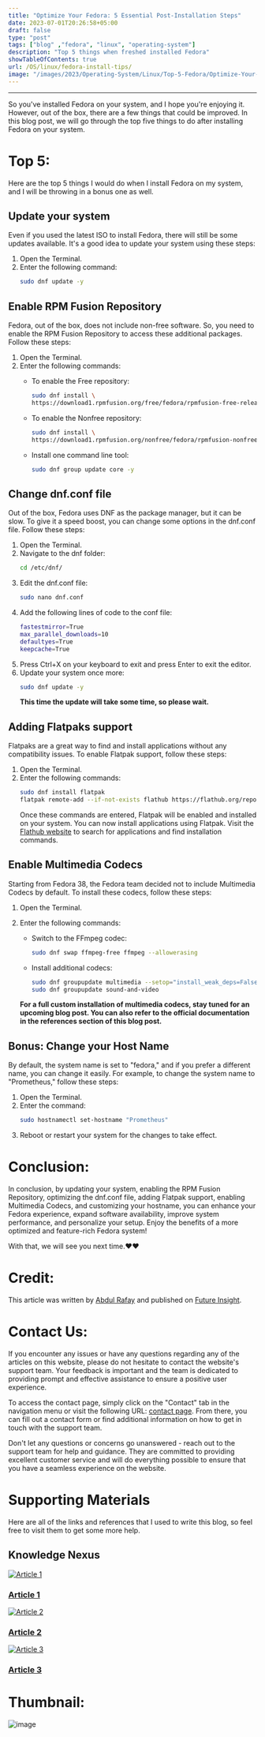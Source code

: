 ```yaml
---
title: "Optimize Your Fedora: 5 Essential Post-Installation Steps"
date: 2023-07-01T20:26:58+05:00
draft: false
type: "post"
tags: ["blog" ,"fedora", "linux", "operating-system"]
description: "Top 5 things when freshed installed Fedora"
showTableOfContents: true
url: /OS/linux/fedora-install-tips/
image: "/images/2023/Operating-System/Linux/Top-5-Fedora/Optimize-Your-Fedora-5-Essential-Post-Installation-Steps.png"
---
```


<link rel="stylesheet" href="/css/reference-content/reference-content.css">

-----------

So you've installed Fedora on your system, and I hope you're enjoying it. However, out of the box, there are a few things that could be improved. In this blog post, we will go through the top five things to do after installing Fedora on your system.

# Top 5:
Here are the top 5 things I would do when I install Fedora on my system, and I will be throwing in a bonus one as well.

## Update your system
Even if you used the latest ISO to install Fedora, there will still be some updates available. It's a good idea to update your system using these steps:

1. Open the Terminal.
2. Enter the following command:
   ```bash
   sudo dnf update -y 
   ```

## Enable RPM Fusion Repository
Fedora, out of the box, does not include non-free software. So, you need to enable the RPM Fusion Repository to access these additional packages. Follow these steps:

1. Open the Terminal.
2. Enter the following commands:
   - To enable the Free repository:
     ```bash
     sudo dnf install \
     https://download1.rpmfusion.org/free/fedora/rpmfusion-free-release-$(rpm -E %fedora).noarch.rpm
     ```

   - To enable the Nonfree repository:
     ```bash
     sudo dnf install \
     https://download1.rpmfusion.org/nonfree/fedora/rpmfusion-nonfree-release-$(rpm -E %fedora).noarch.rpm
     ```

   - Install one command line tool:
     ```bash
     sudo dnf group update core -y
     ```

##  Change dnf.conf file
Out of the box, Fedora uses DNF as the package manager, but it can be slow. To give it a speed boost, you can change some options in the dnf.conf file. Follow these steps:

1. Open the Terminal.
2. Navigate to the dnf folder:
   ```bash
   cd /etc/dnf/
   ```
3. Edit the dnf.conf file:
   ```bash
   sudo nano dnf.conf
   ```
4. Add the following lines of code to the conf file:
   ```bash
   fastestmirror=True
   max_parallel_downloads=10
   defaultyes=True
   keepcache=True
   ```
5. Press Ctrl+X on your keyboard to exit and press Enter to exit the editor.
6. Update your system once more:
   ```bash
   sudo dnf update -y 
   ```
   **This time the update will take some time, so please wait.**

##  Adding Flatpaks support
Flatpaks are a great way to find and install applications without any compatibility issues. To enable Flatpak support, follow these steps:

1. Open the Terminal.
2. Enter the following commands:
   ```bash
   sudo dnf install flatpak
   flatpak remote-add --if-not-exists flathub https://flathub.org/repo/flathub.flatpakrepo
   ```
   Once these commands are entered, Flatpak will be enabled and installed on your system. You can now install applications using Flatpak. Visit the [Flathub website](https://flathub.org/) to search for applications and find installation commands.

##  Enable Multimedia Codecs
Starting from Fedora 38, the Fedora team decided not to include Multimedia Codecs by default. To install these codecs, follow these steps:

1. Open the Terminal.
2. Enter the following commands:
   - Switch to the FFmpeg codec:
        ```bash
        sudo dnf swap ffmpeg-free ffmpeg --allowerasing
        ```
   - Install additional codecs:
     ```bash
     sudo dnf groupupdate multimedia --setop="install_weak_deps=False" --exclude=PackageKit-gstreamer-plugin
     sudo dnf groupupdate sound-and-video
     ```

   **For a full custom installation of multimedia codecs, stay tuned for an upcoming blog post. You can also refer to the official documentation in the references section of this blog post.**

## Bonus: Change your Host Name
By default, the system name is set to "fedora," and if you prefer a different name, you can change it easily. For example, to change the system name to "Prometheus," follow these steps:

1. Open the Terminal.
2. Enter the command:
   ```bash
   sudo hostnamectl set-hostname "Prometheus"
   ```
3. Reboot or restart your system for the changes to take effect.


# Conclusion:
In conclusion, by updating your system, enabling the RPM Fusion Repository, optimizing the dnf.conf file, adding Flatpak support, enabling Multimedia Codecs, and customizing your hostname, you can enhance your Fedora experience, expand software availability, improve system performance, and personalize your setup. Enjoy the benefits of a more optimized and feature-rich Fedora system!

With that, we will see you next time.❤️❤️

# Credit:
This article was written by [Abdul Rafay](https://future-insight.blog/author) and published on [Future Insight](https://future-insight.blog/).

# Contact Us: 
If you encounter any issues or have any questions regarding any of the articles on this website, please do not hesitate to contact the website's support team. Your feedback is important and the team is dedicated to providing prompt and effective assistance to ensure a positive user experience.

To access the contact page, simply click on the "Contact" tab in the navigation menu or visit the following URL: [contact page](https://future-insight.blog/contact). From there, you can fill out a contact form or find additional information on how to get in touch with the support team.

Don't let any questions or concerns go unanswered - reach out to the support team for help and guidance. They are committed to providing excellent customer service and will do everything possible to ensure that you have a seamless experience on the website.

# Supporting Materials
Here are all of the links and references that I used to write this blog, so feel free to visit them to get some more help.
## Knowledge Nexus
<div class="cards-container">
  <a class="card" href="https://flatpak.org/setup/Fedora">
    <img src="/images/content-icons/19197011.jpg" alt="Article 1">
    <h3 class="title">Article 1</h3>
  </a>
  <a class="card" href="https://rpmfusion.org/Howto/Multimedia">
    <img src="/images/content-icons/20944335.jpg" alt="Article 2">
    <h3 class="title">Article 2</h3>
  </a>
  <a class="card" href="https://rpmfusion.org/Configuration">
    <img src="/images/content-icons/2936024.jpg" alt="Article 3">
    <h3 class="title">Article 3</h3>
  </a>
</div>

# Thumbnail:
![image](/images/2023/Operating-System/Linux/Top-5-Fedora/Optimize-Your-Fedora-5-Essential-Post-Installation-Steps.png)

<!-- ## WalkThrough Video: -->
<!-- <iframe width="800" height="450" src="https://www.youtube.com/embed/YT-link" frameborder="1" allowfullscreen></iframe> -->
